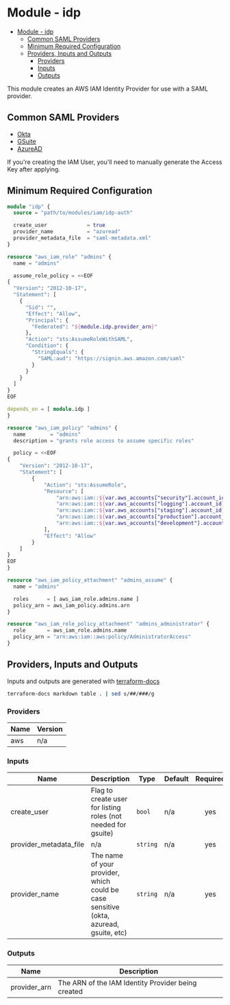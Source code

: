 # Module - idp

- [Module - idp](#module---idp)
  - [Common SAML Providers](#common-saml-providers)
  - [Minimum Required Configuration](#minimum-required-configuration)
  - [Providers, Inputs and Outputs](#providers-inputs-and-outputs)
    - [Providers](#providers)
    - [Inputs](#inputs)
    - [Outputs](#outputs)

This module creates an AWS IAM Identity Provider for use with a SAML provider.

## Common SAML Providers

- [Okta](https://help.okta.com/en/prod/Content/Topics/DeploymentGuides/AWS/aws-deployment.htm)
- [GSuite](https://aws.amazon.com/blogs/security/how-to-set-up-federated-single-sign-on-to-aws-using-google-apps/)
- [AzureAD](https://docs.microsoft.com/en-us/azure/active-directory/saas-apps/amazon-web-service-tutorial)

If you're creating the IAM User, you'll need to manually generate the Access Key after applying.

## Minimum Required Configuration

```terraform
module "idp" {
  source = "path/to/modules/iam/idp-auth"

  create_user             = true
  provider_name           = "azuread"
  provider_metadata_file  = "saml-metadata.xml"
}

resource "aws_iam_role" "admins" {
  name = "admins"

  assume_role_policy = <<EOF
{
  "Version": "2012-10-17",
  "Statement": [
    {
      "Sid": "",
      "Effect": "Allow",
      "Principal": {
        "Federated": "${module.idp.provider_arn}"
      },
      "Action": "sts:AssumeRoleWithSAML",
      "Condition": {
        "StringEquals": {
          "SAML:aud": "https://signin.aws.amazon.com/saml"
        }
      }
    }
  ]
}
EOF

depends_on = [ module.idp ]
}

resource "aws_iam_policy" "admins" {
  name        = "admins"
  description = "grants role access to assume specific roles"

  policy = <<EOF
{
    "Version": "2012-10-17",
    "Statement": [
        {
            "Action": "sts:AssumeRole",
            "Resource": [
                "arn:aws:iam::${var.aws_accounts["security"].account_id}:role/admins",
                "arn:aws:iam::${var.aws_accounts["logging"].account_id}:role/admins",
                "arn:aws:iam::${var.aws_accounts["staging"].account_id}:role/admins",
                "arn:aws:iam::${var.aws_accounts["production"].account_id}:role/admins",
                "arn:aws:iam::${var.aws_accounts["development"].account_id}:role/admins"
            ],
            "Effect": "Allow"
        }
    ]
}
EOF
}

resource "aws_iam_policy_attachment" "admins_assume" {
  name = "admins"

  roles      = [ aws_iam_role.admins.name ]
  policy_arn = aws_iam_policy.admins.arn
}

resource "aws_iam_role_policy_attachment" "admins_administrator" {
  role       = aws_iam_role.admins.name
  policy_arn = "arn:aws:iam::aws:policy/AdministratorAccess"
}

```

## Providers, Inputs and Outputs

Inputs and outputs are generated with [terraform-docs](https://github.com/segmentio/terraform-docs)

```bash
terraform-docs markdown table . | sed s/##/###/g
```

### Providers

| Name | Version |
|------|---------|
| aws | n/a |

### Inputs

| Name | Description | Type | Default | Required |
|------|-------------|------|---------|:--------:|
| create\_user | Flag to create user for listing roles (not needed for gsuite) | `bool` | n/a | yes |
| provider\_metadata\_file | n/a | `string` | n/a | yes |
| provider\_name | The name of your provider, which could be case sensitive (okta, azuread, gsuite, etc) | `string` | n/a | yes |

### Outputs

| Name | Description |
|------|-------------|
| provider\_arn | The ARN of the IAM Identity Provider being created |
